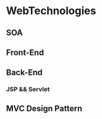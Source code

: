# WebTechnologies
## SOA


## Front-End


## Back-End

### JSP && Servlet



## MVC Design Pattern



